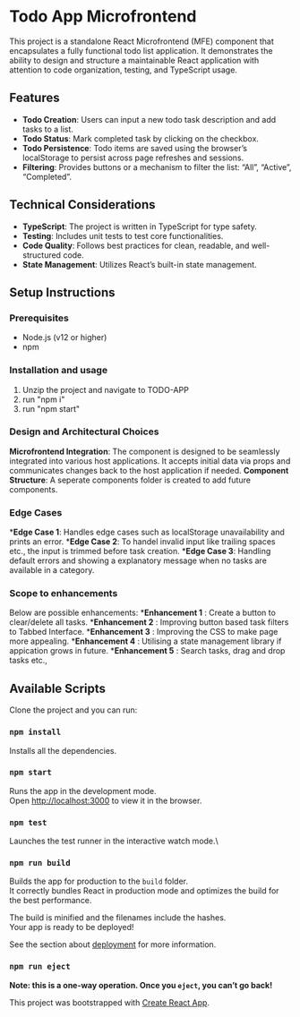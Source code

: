 # Todo App Microfrontend

This project is a standalone React Microfrontend (MFE) component that encapsulates a fully functional todo list application. It demonstrates the ability to design and structure a maintainable React application with attention to code organization, testing, and TypeScript usage.

## Features

- **Todo Creation**: Users can input a new todo task description and add tasks to a list.
- **Todo Status**: Mark completed task by clicking on the checkbox.
- **Todo Persistence**: Todo items are saved using the browser’s localStorage to persist across page refreshes and sessions.
- **Filtering**: Provides buttons or a mechanism to filter the list: “All”, “Active”, “Completed”.

## Technical Considerations

- **TypeScript**: The project is written in TypeScript for type safety.
- **Testing**: Includes unit tests to test core functionalities.
- **Code Quality**: Follows best practices for clean, readable, and well-structured code.
- **State Management**: Utilizes React’s built-in state management.

## Setup Instructions

### Prerequisites

- Node.js (v12 or higher)
- npm 

### Installation and usage

1. Unzip the project and navigate to TODO-APP
2. run "npm i"
3. run "npm start"

### Design and Architectural Choices

**Microfrontend Integration**: The component is designed to be seamlessly integrated into various host applications. It accepts initial data via props and communicates changes back to the host application if needed.
**Component Structure**: A seperate components folder is created to add future components.


### Edge Cases

***Edge Case 1**: Handles edge cases such as localStorage unavailability and prints an error.
***Edge Case 2**: To handel invalid input like trailing spaces etc., the input is trimmed before task creation.
***Edge Case 3**: Handling default errors and showing a explanatory message when no tasks are available in a category.

### Scope to enhancements

Below are possible enhancements:
***Enhancement 1** : Create a button to clear/delete all tasks.
***Enhancement 2** : Improving button based task filters to Tabbed Interface.
***Enhancement 3** : Improving the CSS to make page more appealing.
***Enhancement 4** : Utilising a state management library if appication grows in future.
***Enhancement 5** : Search tasks, drag and drop tasks etc.,


## Available Scripts

Clone the project and you can run:

### `npm install`

Installs all the dependencies.

### `npm start`

Runs the app in the development mode.\
Open [http://localhost:3000](http://localhost:3000) to view it in the browser.


### `npm test`

Launches the test runner in the interactive watch mode.\

### `npm run build`

Builds the app for production to the `build` folder.\
It correctly bundles React in production mode and optimizes the build for the best performance.

The build is minified and the filenames include the hashes.\
Your app is ready to be deployed!

See the section about [deployment](https://facebook.github.io/create-react-app/docs/deployment) for more information.

### `npm run eject`

**Note: this is a one-way operation. Once you `eject`, you can’t go back!**


This project was bootstrapped with [Create React App](https://github.com/facebook/create-react-app).
